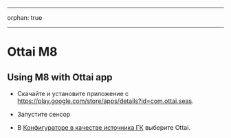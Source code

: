 - - -
orphan: true
- - -

# Ottai M8


## Using M8 with Ottai app

-   Скачайте и установите приложение с <https://play.google.com/store/apps/details?id=com.ottai.seas>.

-   Запустите сенсор

- В [Конфигураторе в качестве источника ГК](#Config-Builder-bg-source) выберите Ottai.

